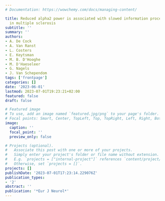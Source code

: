 ```yaml
---
# Documentation: https://wowchemy.com/docs/managing-content/

title: Reduced alpha2 power is associated with slowed information processing speed
  in multiple sclerosis
subtitle: ''
summary: ''
authors:
- A. De Cock
- A. Van Ranst
- L. Costers
- E. Keytsman
- M. B. D'Hooghe
- M. D'Haeseleer
- G. Nagels
- J. Van Schependom
tags: ['frontpage']
categories: []
date: '2023-06-01'
lastmod: 2023-07-01T19:23:21+02:00
featured: false
draft: false

# Featured image
# To use, add an image named `featured.jpg/png` to your page's folder.
# Focal points: Smart, Center, TopLeft, Top, TopRight, Left, Right, BottomLeft, Bottom, BottomRight.
image:
  caption: ''
  focal_point: ''
  preview_only: false

# Projects (optional).
#   Associate this post with one or more of your projects.
#   Simply enter your project's folder or file name without extension.
#   E.g. `projects = ["internal-project"]` references `content/project/deep-learning/index.md`.
#   Otherwise, set `projects = []`.
projects: []
publishDate: '2023-07-01T17:23:14.229076Z'
publication_types:
- '2'
abstract: ''
publication: '*Eur J Neurol*'
---
```


